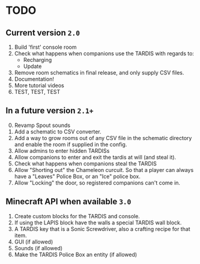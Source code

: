# TODO
## Current version `2.0`
1. Build 'first' console room
2. Check what happens when companions use the TARDIS with regards to:
   - Recharging
   - Update
3. Remove room schematics in final release, and only supply CSV files.
4. Documentation!
5. More tutorial videos
6. TEST, TEST, TEST

## In a future version `2.1+`
0. Revamp Spout sounds
1. Add a schematic to CSV converter.
2. Add a way to grow rooms out of any CSV file in the schematic directory and enable the room if supplied in the config.
3. Allow admins to enter hidden TARDISs
4. Allow companions to enter and exit the tardis at will (and steal it).
5. Check what happens when companions steal the TARDIS
6. Allow "Shorting out" the Chameleon curcuit. So that a player can always have a "Leaves" Police Box, or an "Ice" police box.
7. Allow "Locking" the door, so registered companions can't come in.

## Minecraft API when available `3.0`
1. Create custom blocks for the TARDIS and console.
2. If using the LAPIS block have the walls a special TARDIS wall block.
3. A TARDIS key that is a Sonic Screwdriver, also a crafting recipe for that item.
4. GUI (if allowed)
5. Sounds (if allowed)
6. Make the TARDIS Police Box an entity (if allowed)
